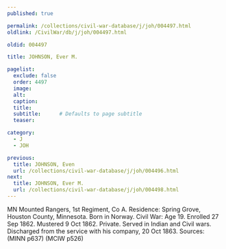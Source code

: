 ```yaml
---
published: true

permalink: /collections/civil-war-database/j/joh/004497.html
oldlink: /CivilWar/db/j/joh/004497.html

oldid: 004497

title: JOHNSON, Ever M.

pagelist:
  exclude: false
  order: 4497
  image: 
  alt:
  caption:
  title:
  subtitle:      # Defaults to page subtitle
  teaser:

category: 
  - J 
  - JOH

previous:
  title: JOHNSON, Even
  url: /collections/civil-war-database/j/joh/004496.html  
next:
  title: JOHNSON, Ever M.
  url: /collections/civil-war-database/j/joh/004498.html   
---
```

MN Mounted Rangers, 1st Regiment, Co A. Residence: Spring Grove, Houston County, Minnesota. Born in Norway. Civil War: Age 19. Enrolled 27 Sep 1862. Mustered 9 Oct 1862. Private. Served in Indian and Civil wars. Discharged from the service with his company, 20 Oct 1863. Sources: (MINN p637) (MCIW p526)